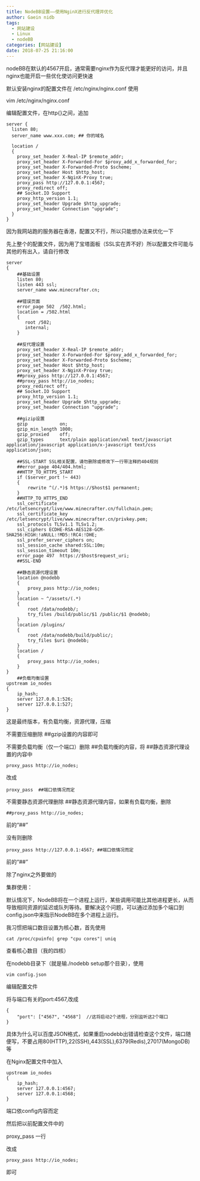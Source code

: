 ```yaml
---
title: NodeBB设置——使用NginX进行反代理并优化
author: Gaein nidb
tags: 
  - 网站建设
  - Linux
  - nodeBB
categories: [网站建设]
date: 2018-07-25 21:16:00
---
```

nodeBB在默认的4567开启，通常需要nginx作为反代理才能更好的访问，并且nginx也能开启一些优化使访问更快速
<!-- More -->
默认安装nginx的配置文件在 /etc/nginx/nginx.conf 使用

vim /etc/nginx/nginx.conf

编辑配置文件，在http{}之间，追加
```
server { 
  listen 80;  
  server_name www.xxx.com; ## 你的域名

  location / 
  {        
    proxy_set_header X-Real-IP $remote_addr; 
    proxy_set_header X-Forwarded-For $proxy_add_x_forwarded_for;  
    proxy_set_header X-Forwarded-Proto $scheme;    
    proxy_set_header Host $http_host;    
    proxy_set_header X-NginX-Proxy true;  
    proxy_pass http://127.0.0.1:4567; 
    proxy_redirect off; 
    ## Socket.IO Support
    proxy_http_version 1.1;  
    proxy_set_header Upgrade $http_upgrade;    
    proxy_set_header Connection "upgrade";
  }    
}
```
因为我网站跑的服务器在香港，配置又不行，所以只能想办法来优化一下

先上整个的配置文件，因为用了宝塔面板（SSL实在弄不好）所以配置文件可能与其他的有出入，请自行修改
```
server
{
    ##基础设置
    listen 80;
    listen 443 ssl;
    server_name www.minecrafter.cn;
    
    ##错误页面
    error_page 502  /502.html;
    location = /502.html 
    {
       root /502;
       internal;
    }    
    
    ##反代理设置
    proxy_set_header X-Real-IP $remote_addr;
    proxy_set_header X-Forwarded-For $proxy_add_x_forwarded_for;
    proxy_set_header X-Forwarded-Proto $scheme;
    proxy_set_header Host $http_host;
    proxy_set_header X-NginX-Proxy true;
    ##proxy_pass http://127.0.0.1:4567;
    ##proxy_pass http://io_nodes;
    proxy_redirect off;
    ## Socket.IO Support
    proxy_http_version 1.1;
    proxy_set_header Upgrade $http_upgrade;
    proxy_set_header Connection "upgrade";
    
    ##gizip设置 
    gzip            on;
    gzip_min_length 1000;
    gzip_proxied    off;
    gzip_types      text/plain application/xml text/javascript application/javascript application/x-javascript text/css application/json;

    ##SSL-START SSL相关配置，请勿删除或修改下一行带注释的404规则
    ##error_page 404/404.html;
    ##HTTP_TO_HTTPS_START
    if ($server_port !~ 443)
    {
        rewrite ^(/.*)$ https://$host$1 permanent;
    }
    ##HTTP_TO_HTTPS_END
    ssl_certificate    /etc/letsencrypt/live/www.minecrafter.cn/fullchain.pem;
    ssl_certificate_key    /etc/letsencrypt/live/www.minecrafter.cn/privkey.pem;
    ssl_protocols TLSv1.1 TLSv1.2;
    ssl_ciphers ECDHE-RSA-AES128-GCM-SHA256:HIGH:!aNULL:!MD5:!RC4:!DHE;
    ssl_prefer_server_ciphers on;
    ssl_session_cache shared:SSL:10m;
    ssl_session_timeout 10m;
    error_page 497  https://$host$request_uri;
    ##SSL-END

    ##静态资源代理设置
    location @nodebb 
    {
        proxy_pass http://io_nodes;
    }
    location ~ ^/assets/(.*) 
    {
        root /data/nodebb/;
        try_files /build/public/$1 /public/$1 @nodebb;
    }
    location /plugins/ 
    {
        root /data/nodebb/build/public/;
        try_files $uri @nodebb;
    }
    location / 
    {
        proxy_pass http://io_nodes;
    }
}
    ##负载均衡设置
upstream io_nodes 
{
    ip_hash;
    server 127.0.0.1:526;
    server 127.0.0.1:527;
}
```
这是最终版本，有负载均衡，资源代理，压缩

不需要压缩删除 ##gzip设置的内容即可

不需要负载均衡（仅一个端口）删除 ##负载均衡的内容，将 ##静态资源代理设置的内容中
```
proxy_pass http://io_nodes;
```
改成
```
proxy_pass  ##端口依情况而定
```
不需要静态资源代理删除 ##静态资源代理内容，如果有负载均衡，删除
```
##proxy_pass http://io_nodes;
```
前的“##”

没有则删除
```
proxy_pass http://127.0.0.1:4567; ##端口依情况而定
```
前的“##”


除了nginx之外要做的

集群使用：

默认情况下，NodeBB将在一个进程上运行，某些调用可能比其他进程更长，从而导致相同资源的延迟或队列等待。要解决这个问题，可以通过添加多个端口到config.json中来指示NodeBB在多个进程上运行。

我习惯把端口数目设置为核心数，首先使用
```
cat /proc/cpuinfo| grep "cpu cores"| uniq
```
查看核心数目（我的四核）

在nodebb目录下（就是输./nodebb setup那个目录），使用
```
vim config.json
```
编辑配置文件

将与端口有关的port:4567,改成
```
{    
    "port": ["4567", "4568"]  //这将启动2个进程，分别监听这2个端口
}
```
具体为什么可以百度JSON格式，如果重启nodebb出错请检查这个文件，端口随便写，不要占用80(HTTP),22(SSH),443(SSL),6379(Redis),27017(MongoDB)等

在Nginx配置文件中加入
```
upstream io_nodes 
{
    ip_hash;
    server 127.0.0.1:4567;
    server 127.0.0.1:4568;
}
```
端口依config内容而定

然后把以前配置文件中的

proxy_pass 一行

改成
```
proxy_pass http://io_nodes;
```
即可

